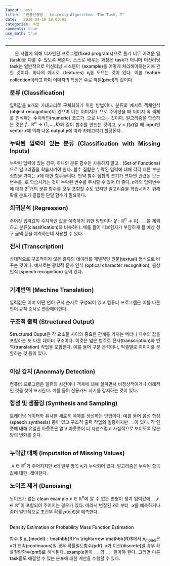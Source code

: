 ```yaml
---
layout: post
title:  "인공신경망 - Learning Algorithms. The Task, T"
date:   2020-04-10 18:00:08
categories: 수업
comments: true 
use_math: true
---
```

-----

<div style = "font-weight:500; font-size:1.0em; margin-left: 1em; margin-right: 1em;text-align:justify; ">

<b style = "color:#d7385e;font-size:1.2">머신러닝(machine learning)</b>은 사람에 의해 디자인된 프로그램(fixed programs)으로 풀기 너무 어려운 일(task)을 다룰 수 있도록 해준다. 스스로 배우는 과정은 task가 아니며 머신러닝 task는 일반적으로 머신러닝 시스템이 <b style = "color:#d7385e;font-size:1.2">예시</b>(example)를 어떻게 처리해야하는지에 관한 것이다. 하나의 예시로 <b style = "color:#d7385e;font-size:1.2">특징</b>(features) $x_i$를 모으는 것이 있다. 이를 feature collection이라고 하며 이미지의 특징은 주로 픽셀(pixel)의 값이다.
<br><br>
<span style = "font-weight:700; font-size:1.3em;  margin-right: 1em;">
분류 (Classification)
</span>
<br><br>
입력값을 $k$개의 카테고리로 구체화하기 위한 방법이다. 분류의 예시로 객체인식 (object recognition)이 있으며 이는 이미지가 <b style = "color:#d7385e;font-size:1.2">input</b>으로 주어졌을 때 이미지 속 객체를 인식하는 수치적인(numeric) 코드가 <b style = "color:#d7385e;font-size:1.2">output</b>으로 나오는 것이다. 알고리즘을 학습하는 것은 $f : \mathbb{R}^{n} \rightarrow\{1, \ldots, k\}$와 같이 함수를 만드는 것이고, $y=f(x)$일 때 input인 vector $x$에 의해 나온 output $y$에 따라 카테고리가 할당된다. 
<br><br>
<span style = "font-weight:700; font-size:1.3em;  margin-right: 1em;">
누락된 입력이 있는 분류 (Classification with Missing Inputs)
</span>
<br><br>
누락된 입력이 있는 경우, 하나의 분류 함수만 사용하지 말고 <b style = "color:#d7385e;font-size:1.2">함수 집합</b> (Set of Functions)으로 알고리즘을 학습시켜야 한다. 함수 집합은 누락된 입력에 대해 각각 다른 부분집합을 가지는 $x$에 대한 함수들이다. 만약 함수 집합의 크기가 크다면 관련된 모든 변수를 <b style = "color:#d7385e;font-size:1.2">확률 분포</b>로 학습시키는 것이 누락된 변수를 무시할 수 있어 더 좋다. $n$개의 입력변수에 대해 $2^n$개의 분류 함수를 모두 포함할 수도 있지만 알고리즘을 학습시키기 위해 확률 분포가 결합된 단일 함수가 필요하다. 
<br><br>
<span style = "font-weight:700; font-size:1.3em;  margin-right: 1em;">
회귀분석 (Regression)
</span>
<br><br>
주어진 입력값의 수치적인 값을 예측하기 위한 방법이다 ($f : \mathbb{R}^{n} \rightarrow \mathbb{R}$). <b style = "color:#d7385e;font-size:1.2">Output의 포멧이 다르다는 점</b>을 제외하고 분류(classification)와 비슷하다. 예를 들어 피보험자가 부담하게 될 예상 청구 금액 등을 예측하는데 사용할 수 있다. 
<br><br>
<span style = "font-weight:700; font-size:1.3em;  margin-right: 1em;">
전사 (Transcription)
</span>
<br><br>
상대적으로 구조적이지 않은 종류의 데이터를 개별적인 원문(textual) 형식으로 바꾸는 것이다. 예시로는 광학적 문자 인식 (optical character recognition), 음성 인식 (speech recognition) 등이 있다.  
<br><br>
<span style = "font-weight:700; font-size:1.3em;  margin-right: 1em;">
기계번역 (Machine Translation)
</span>
<br><br>
입력값은 이미 어떤 언어 규칙 순서로 구성되어 있고 컴퓨터 프로그램은 이를 다른 언어 규칙 순서로 변환해야한다. 
<br><br>
<span style = "font-weight:700; font-size:1.3em;  margin-right: 1em;">
구조적 출력 (Structured Output)
</span>
<br><br>
Structured Ouput은 각 요소들 사이의 중요한 관계를 가지는 벡터나 다수의 값을 포함하는 또 다른 데이터 구조이다. 이것은 넓은 범주로 전사(transcription)와 번역(translation) 작업을 포함한다. 예를 들어 구문 분석이나, 픽셀별로 이미지를 분할하는 것 등이 있다.   
<br><br>
<span style = "font-weight:700; font-size:1.3em;  margin-right: 1em;">
이상 감지 (Anonmaly Detection)
</span>
<br><br>
컴퓨터 프로그램은 일련의 사건이나 객체에 대해 살피면서 비정상적이거나 이례적인 것을 찾아 표시한다. 예를 들어 신용카드 사기를 감지하는 것이 있다. 
<br><br>
<span style = "font-weight:700; font-size:1.3em;  margin-right: 1em;">
합성 및 샘플링 (Synthesis and Sampling)
</span>
<br><br>
트레이닝 데이터와 유사한 새로운 예제를 생성하는 방법이다. 예를 들어 음성 합성 (speech synthesis) 등이 있고 구조적 출력 작업의 일종이지만 <b style = "color:#d7385e;font-size:1.2">추가적인 조건(qualification)</b>이 있다. 각 인풋에 대해 유일한 아웃풋은 없고 아웃풋이 더 자연스럽고 사실적으로 보이도록 많은 양의 변화를 준다.   
<br><br>
<span style = "font-weight:700; font-size:1.3em;  margin-right: 1em;">
누락값 대체 (Imputation of Missing Values)
</span>
<br><br>
<b style = "color:#d7385e;font-size:1.2">새로운 예시 </b>$x \in \mathbb{R}^n$가 주어지지만 $x$의 일부 항목 $x_i$가 누락되어 있다. 알고리즘은 누락된 항목값에 대한 <b style = "color:#d7385e;font-size:1.2">예측을 포함</b>해야한다. 
<br><br>
<span style = "font-weight:700; font-size:1.3em;  margin-right: 1em;">
노이즈 제거 (Denoising)
</span>
<br><br>
노이즈가 없는 clean example $x \in \mathbb{R}^n$에 알 수 없는 변형이 생겨 입력값에 <b style = "color:#d7385e;font-size:1.2">변질된 example</b> $\tilde{x} \in \mathbb{R}^{n}$이 포함되어 주어지는 경우가 있다. 따라서 변질된 $\tilde{x}$로 부터 <b style = "color:#d7385e;font-size:1.2">clean</b> $x$를 예측하거나 좀더 일반적으로 조건부 확률 $p(x|\tilde{x})$을 예측한다.
<br><br>
<span style = "font-weight:700; font-size:1.3em;  margin-right: 1em;">

Density Estimation or Probability Mass Function Estimation
</span>
<br><br>
함수 $ p_{model} : \mathbb{R}^n \rightarrow \mathbb{R}$에서 $p_{model}$은 $x$가 연속(continuous)일 경우 확률밀도함수(pdf), $x$가 이산(discrete)일 경우 확률질량함수(pmf)로 해석된다. example들이 <b style = "color:#d7385e;font-size:1.2">어디에서 타이트하게 군집화되는지</b>와 <b style = "color:#d7385e;font-size:1.2">어디서 발생할 가능성이 낮은지</b> 알아야 한다. 그러면 다른 task들도 해결할 수 있는 분포에 대한 계산을 수행할 수 있다.
<br><br>

